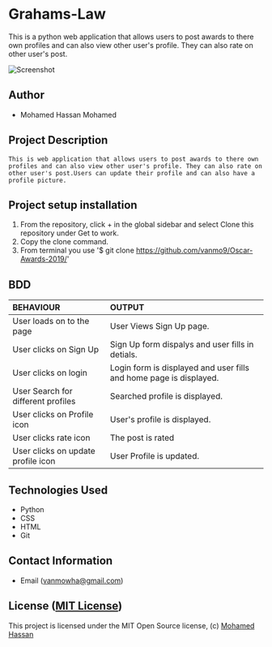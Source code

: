 # Grahams-Law

This is a python web application that allows users to post awards to there own profiles and can also view other user's profile. They can also rate on other user's post. 


![Screenshot](readme.png)

## Author 

*   Mohamed Hassan Mohamed

## Project Description

    This is web application that allows users to post awards to there own profiles and can also view other user's profile. They can also rate on other user's post.Users can update their profile and can also have a profile picture.
## Project setup  installation

1.  From the repository, click + in the global sidebar and select Clone this repository under Get to work.
2.  Copy the clone command.
3.  From terminal you use
    '$ git clone <https://github.com/vanmo9/Oscar-Awards-2019/>'

  
## BDD  

| BEHAVIOUR | OUTPUT|
|:------------------|:-----------|
| User loads on to the page  |  User Views Sign Up page. |
| User clicks on Sign Up  | Sign Up form dispalys and user fills in detials. |
| User clicks on login  | Login form is displayed and user fills and home page is displayed.  | 
| User Search for different profiles | Searched profile is displayed. |
| User clicks on Profile icon  |  User's profile is displayed. |
| User clicks rate icon  |  The post is rated |
| User clicks on update profile icon  |  User Profile is updated. | 


## Technologies Used 

* Python
* CSS
* HTML
* Git  


## Contact Information  

* Email (vanmowha@gmail.com)


## License ([MIT License]( ))
This project is licensed under the MIT Open Source license, (c) [Mohamed Hassan]( )